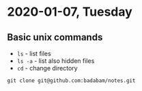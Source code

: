 # 2020-01-07, Tuesday

## Basic unix commands

- `ls` - list files
- `ls -a` - list also hidden files
- `cd` - change directory

```
git clone git@github.com:badabam/notes.git
```
